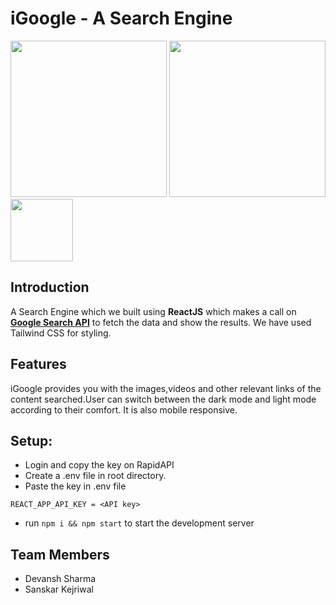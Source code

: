 # iGoogle - A Search Engine

<img src="https://i.imgur.com/mwXmABk.png" width="250px" height="auto" />
<img src="https://i.imgur.com/A6Tgvw9.png" width="250px" height="auto" />
<img src="https://i.imgur.com/GzUuIJb.png" width="100px" height="auto" />

## Introduction
A Search Engine which we built using **ReactJS** which makes a call on [**Google Search API**](https://rapidapi.com/apigeek/api/google-search3/) to fetch the data and show the results. We have used Tailwind CSS for styling.

## Features
iGoogle provides you with the images,videos and other relevant links of the content searched.User can switch between the dark mode and light mode according to their comfort. It is also mobile responsive.

## Setup:
- Login and copy the key on RapidAPI
- Create a .env file in root directory.
- Paste the key in .env file
```
REACT_APP_API_KEY = <API key>
```
- run ```npm i && npm start``` to start the development server

## Team Members
- Devansh Sharma
- Sanskar Kejriwal
